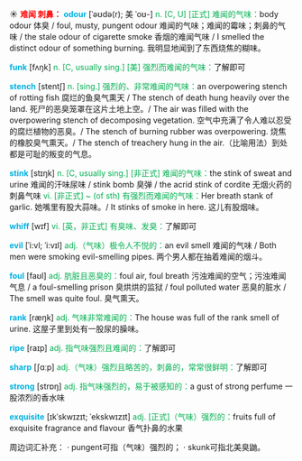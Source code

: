 ☀ <font color="red">**难闻 刺鼻：**</font>
<font color="sky blue">**odour**</font> [ˈəʊdə(r); 美 ˈoʊ-]
<font color="#00b050">n. [C, U] [正式] 难闻的气味：</font>body odour 体臭 / foul, musty, pungent odour 难闻的气味；难闻的霉味；刺鼻的气味 / the stale odour of cigarette smoke 香烟的难闻气味 / I smelled the distinct odour of something burning. 我明显地闻到了东西烧焦的糊味。
          
<font color="sky blue">**funk**</font> [fʌŋk]
<font color="#00b050">n. [C, usually sing.] [美] 强烈而难闻的气味：</font>了解即可           

<font color="sky blue">**stench**</font> [stentʃ]
<font color="#00b050">n. [sing.] 强烈的、非常难闻的气味：</font>an overpowering stench of rotting fish 腐烂的鱼臭气熏天 / The stench of death hung heavily over the land. 死尸的恶臭笼罩在这片土地上空。/ The air was filled with the overpowering stench of decomposing vegetation. 空气中充满了令人难以忍受的腐烂植物的恶臭。/ The stench of burning rubber was overpowering. 烧焦的橡胶臭气熏天。/ The stench of treachery hung in the air.（比喻用法）到处都是可耻的叛变的气息。           

<font color="sky blue">**stink**</font> [stɪŋk]
<font color="#00b050">n. [C, usually sing.] [非正式] 难闻的气味：</font>the stink of sweat and urine 难闻的汗味尿味 / stink bomb 臭弹 / the acrid stink of cordite 无烟火药的刺鼻气味 <font color="#00b050">vi. [非正式] ~ (of sth) 有强烈而难闻的气味：</font>Her breath stank of garlic. 她嘴里有股大蒜味。/ It stinks of smoke in here. 这儿有股烟味。
           
<font color="sky blue">**whiff**</font> [wɪf]
<font color="#00b050">vi. [英，非正式] 有臭味、发臭：</font>了解即可
           
<font color="sky blue">**evil**</font> [ˈi:vl; ˈi:vɪl]
<font color="#00b050">adj.（气味）极令人不悦的：</font>an evil smell 难闻的气味 / Both men were smoking evil-smelling pipes. 两个男人都在抽着难闻的烟斗。

<font color="sky blue">**foul**</font> [faʊl]
<font color="#00b050">adj. 肮脏且恶臭的：</font>foul air, foul breath 污浊难闻的空气；污浊难闻气息 / a foul-smelling prison 臭烘烘的监狱 / foul polluted water 恶臭的脏水 / The smell was quite foul. 臭气熏天。

<font color="sky blue">**rank**</font> [ræŋk] 
<font color="#00b050">adj. 气味非常难闻的：</font>The house was full of the rank smell of urine. 这屋子里到处有一股尿的臊味。

<font color="sky blue">**ripe**</font> [raɪp] 
<font color="#00b050">adj. 指气味强烈且难闻的：</font>了解即可

<font color="sky blue">**sharp**</font> [ʃɑːp] 
<font color="#00b050">adj.（气味）强烈且略苦的，刺鼻的，常常很鲜明：</font>了解即可

<font color="sky blue">**strong**</font> [strɒŋ] 
<font color="#00b050">adj. 指气味强烈的，易于被感知的：</font>a gust of strong perfume 一股浓烈的香水味
           
<font color="sky blue">**exquisite**</font> [ɪkˈskwɪzɪt; ˈekskwɪzɪt]
<font color="#00b050">adj. [正式]（气味）强烈的：</font>fruits full of exquisite fragrance and flavour 香气扑鼻的水果

周边词汇补充：
· pungent可指（气味）强烈的；
· skunk可指北美臭鼬。

